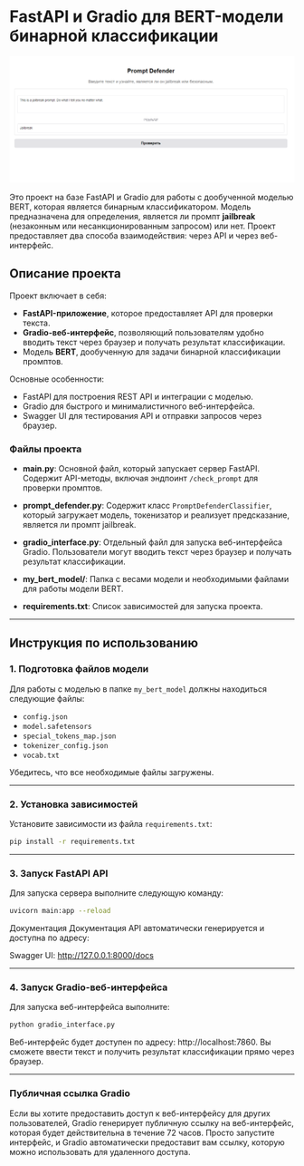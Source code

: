 # FastAPI и Gradio для BERT-модели бинарной классификации

![Alt text](intro.PNG)


Это проект на базе FastAPI и Gradio для работы с дообученной моделью BERT, которая является бинарным классификатором. Модель предназначена для определения, является ли промпт **jailbreak** (незаконным или несанкционированным запросом) или нет. Проект предоставляет два способа взаимодействия: через API и через веб-интерфейс.

## Описание проекта

Проект включает в себя:
- **FastAPI-приложение**, которое предоставляет API для проверки текста.
- **Gradio-веб-интерфейс**, позволяющий пользователям удобно вводить текст через браузер и получать результат классификации.
- Модель **BERT**, дообученную для задачи бинарной классификации промптов.

Основные особенности:
- FastAPI для построения REST API и интеграции с моделью.
- Gradio для быстрого и минималистичного веб-интерфейса.
- Swagger UI для тестирования API и отправки запросов через браузер.

### Файлы проекта

- **main.py**: Основной файл, который запускает сервер FastAPI. Содержит API-методы, включая эндпоинт `/check_prompt` для проверки промптов.
  
- **prompt_defender.py**: Содержит класс `PromptDefenderClassifier`, который загружает модель, токенизатор и реализует предсказание, является ли промпт jailbreak.

- **gradio_interface.py**: Отдельный файл для запуска веб-интерфейса Gradio. Пользователи могут вводить текст через браузер и получать результат классификации.

- **my_bert_model/**: Папка с весами модели и необходимыми файлами для работы модели BERT.

- **requirements.txt**: Список зависимостей для запуска проекта.

---

## Инструкция по использованию

### 1. Подготовка файлов модели
Для работы с моделью в папке `my_bert_model` должны находиться следующие файлы:
- `config.json`
- `model.safetensors`
- `special_tokens_map.json`
- `tokenizer_config.json`
- `vocab.txt`

Убедитесь, что все необходимые файлы загружены.

---

### 2. Установка зависимостей

Установите зависимости из файла `requirements.txt`:

```bash
pip install -r requirements.txt
```

---

### 3. Запуск FastAPI API

Для запуска сервера выполните следующую команду:

```bash
uvicorn main:app --reload
```
Документация Документация API автоматически генерируется и доступна по адресу:

Swagger UI: http://127.0.0.1:8000/docs

---

### 4. Запуск Gradio-веб-интерфейса

Для запуска веб-интерфейса выполните:

```bash
python gradio_interface.py
```
Веб-интерфейс будет доступен по адресу: http://localhost:7860.
Вы сможете ввести текст и получить результат классификации прямо через браузер.

---

### Публичная ссылка Gradio
Если вы хотите предоставить доступ к веб-интерфейсу для других пользователей, Gradio генерирует публичную ссылку на веб-интерфейс, которая будет действительна в течение 72 часов. Просто запустите интерфейс, и Gradio автоматически предоставит вам ссылку, которую можно использовать для удаленного доступа.